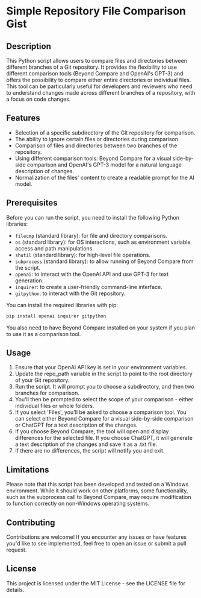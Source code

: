 # Simple Repository File Comparison Gist

## Description

This Python script allows users to compare files and directories between different branches of a Git repository. It provides the flexibility to use different comparison tools (Beyond Compare and OpenAI's GPT-3) and offers the possibility to compare either entire directories or individual files. This tool can be particularly useful for developers and reviewers who need to understand changes made across different branches of a repository, with a focus on code changes.

## Features

- Selection of a specific subdirectory of the Git repository for comparison.
- The ability to ignore certain files or directories during comparison.
- Comparison of files and directories between two branches of the repository.
- Using different comparison tools: Beyond Compare for a visual side-by-side comparison and OpenAI's GPT-3 model for a natural language description of changes.
- Normalization of the files' content to create a readable prompt for the AI model.

## Prerequisites

Before you can run the script, you need to install the following Python libraries:

- `filecmp` (standard library): for file and directory comparisons.
- `os` (standard library): for OS interactions, such as environment variable access and path manipulations.
- `shutil` (standard library): for high-level file operations.
- `subprocess` (standard library): to allow running of Beyond Compare from the script.
- `openai`: to interact with the OpenAI API and use GPT-3 for text generation.
- `inquirer`: to create a user-friendly command-line interface.
- `gitpython`: to interact with the Git repository.

You can install the required libraries with pip:

```bash
pip install openai inquirer gitpython
```

You also need to have Beyond Compare installed on your system if you plan to use it as a comparison tool.

## Usage

1. Ensure that your OpenAI API key is set in your environment variables.
2. Update the repo_path variable in the script to point to the root directory of your Git repository.
3. Run the script. It will prompt you to choose a subdirectory, and then two branches for comparison.
4. You'll then be prompted to select the scope of your comparison - either individual files or whole folders.
5. If you select 'Files', you'll be asked to choose a comparison tool. You can select either Beyond Compare for a visual side-by-side comparison or ChatGPT for a text description of the changes.
6. If you choose Beyond Compare, the tool will open and display differences for the selected file. If you choose ChatGPT, it will generate a text description of the changes and save it as a .txt file.
7. If there are no differences, the script will notify you and exit.

## Limitations
Please note that this script has been developed and tested on a Windows environment. While it should work on other platforms, some functionality, such as the subprocess call to Beyond Compare, may require modification to function correctly on non-Windows operating systems.

## Contributing
Contributions are welcome! If you encounter any issues or have features you'd like to see implemented, feel free to open an issue or submit a pull request.

## License
This project is licensed under the MIT License - see the LICENSE file for details.
